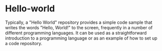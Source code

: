 # Hello-world
Typically, a "Hello World" repository provides a simple code sample that writes the words "Hello, World!" to the screen, frequently in a number of different programming languages. It can be used as a straightforward introduction to a programming language or as an example of how to set up a code repository.
